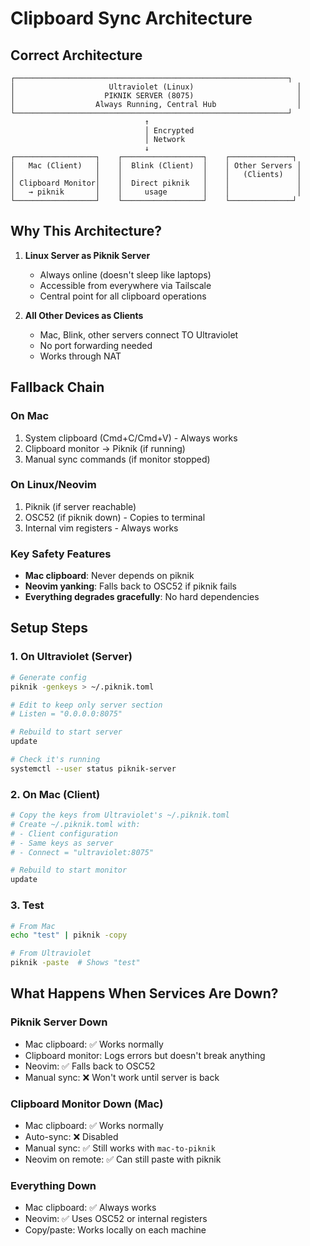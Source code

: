 # Clipboard Sync Architecture

## Correct Architecture

```
┌─────────────────────────────────────────────────────────────┐
│                     Ultraviolet (Linux)                       │
│                    PIKNIK SERVER (8075)                       │
│                  Always Running, Central Hub                  │
└─────────────────────────────────────────────────────────────┘
                              ↑
                              │ Encrypted
                              │ Network
                              ↓
┌──────────────────┐    ┌──────────────────┐    ┌──────────────┐
│   Mac (Client)   │    │  Blink (Client)  │    │ Other Servers │
│                  │    │                  │    │   (Clients)   │
│ Clipboard Monitor│    │  Direct piknik   │    │               │
│   → piknik       │    │     usage        │    │               │
└──────────────────┘    └──────────────────┘    └──────────────┘
```

## Why This Architecture?

1. **Linux Server as Piknik Server**
   - Always online (doesn't sleep like laptops)
   - Accessible from everywhere via Tailscale
   - Central point for all clipboard operations

2. **All Other Devices as Clients**
   - Mac, Blink, other servers connect TO Ultraviolet
   - No port forwarding needed
   - Works through NAT

## Fallback Chain

### On Mac
1. System clipboard (Cmd+C/Cmd+V) - Always works
2. Clipboard monitor → Piknik (if running)
3. Manual sync commands (if monitor stopped)

### On Linux/Neovim
1. Piknik (if server reachable)
2. OSC52 (if piknik down) - Copies to terminal
3. Internal vim registers - Always works

### Key Safety Features
- **Mac clipboard**: Never depends on piknik
- **Neovim yanking**: Falls back to OSC52 if piknik fails
- **Everything degrades gracefully**: No hard dependencies

## Setup Steps

### 1. On Ultraviolet (Server)
```bash
# Generate config
piknik -genkeys > ~/.piknik.toml

# Edit to keep only server section
# Listen = "0.0.0.0:8075"

# Rebuild to start server
update

# Check it's running
systemctl --user status piknik-server
```

### 2. On Mac (Client)
```bash
# Copy the keys from Ultraviolet's ~/.piknik.toml
# Create ~/.piknik.toml with:
# - Client configuration
# - Same keys as server
# - Connect = "ultraviolet:8075"

# Rebuild to start monitor
update
```

### 3. Test
```bash
# From Mac
echo "test" | piknik -copy

# From Ultraviolet
piknik -paste  # Shows "test"
```

## What Happens When Services Are Down?

### Piknik Server Down
- Mac clipboard: ✅ Works normally
- Clipboard monitor: Logs errors but doesn't break anything
- Neovim: ✅ Falls back to OSC52
- Manual sync: ❌ Won't work until server is back

### Clipboard Monitor Down (Mac)
- Mac clipboard: ✅ Works normally
- Auto-sync: ❌ Disabled
- Manual sync: ✅ Still works with `mac-to-piknik`
- Neovim on remote: ✅ Can still paste with piknik

### Everything Down
- Mac clipboard: ✅ Always works
- Neovim: ✅ Uses OSC52 or internal registers
- Copy/paste: Works locally on each machine